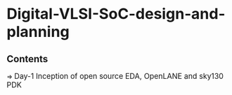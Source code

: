 # <big>Digital-VLSI-SoC-design-and-planning</big>
## Contents 
=> <big>Day-1 Inception of open source EDA, OpenLANE and sky130 PDK</big>


